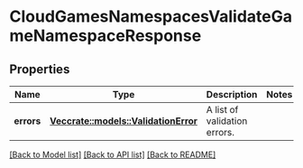 # CloudGamesNamespacesValidateGameNamespaceResponse

## Properties

Name | Type | Description | Notes
------------ | ------------- | ------------- | -------------
**errors** | [**Vec<crate::models::ValidationError>**](ValidationError.md) | A list of validation errors. | 

[[Back to Model list]](../README.md#documentation-for-models) [[Back to API list]](../README.md#documentation-for-api-endpoints) [[Back to README]](../README.md)


